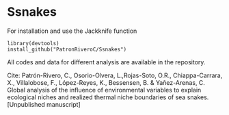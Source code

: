 # Ssnakes

For installation and use the Jackknife function

```
library(devtools)
install_github("PatronRiveroC/Ssnakes")
```

All codes and data for different analysis are available in the repository.

Cite: 
Patrón-Rivero, C., Osorio-Olvera, L.,Rojas-Soto, O.R., Chiappa-Carrara, X., Villalobose, F., López-Reyes, K., Bessensen, B. & Yañez-Arenas, C. Global analysis of the influence of environmental variables to explain ecological niches and realized thermal niche boundaries of sea snakes. [Unpublished manuscript]
